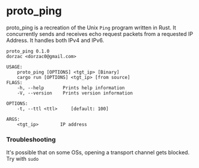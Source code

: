 # proto_ping
proto_ping is a recreation of the Unix `Ping` program written in Rust.
It concurrently sends and receives echo request packets from a requested IP Address.
It handles both IPv4 and IPv6.

```
proto_ping 0.1.0
dorzac <dorzac0@gmail.com>

USAGE:
    proto_ping [OPTIONS] <tgt_ip> [Binary]
    cargo run [OPTIONS] <tgt_ip> [from source]
FLAGS:
    -h, --help       Prints help information
    -V, --version    Prints version information

OPTIONS:
    -t, --ttl <ttl>     [default: 100]

ARGS:
    <tgt_ip>        IP address
```

### Troubleshooting
It's possible that on some OSs, opening a transport channel gets blocked. Try with `sudo`
